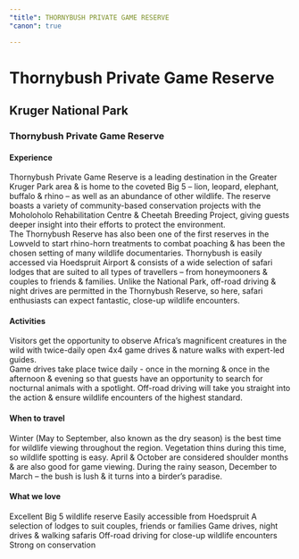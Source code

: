 ```yaml
---
"title": THORNYBUSH PRIVATE GAME RESERVE
"canon": true

---
```


# Thornybush Private Game Reserve
## Kruger National Park
### Thornybush Private Game Reserve

#### Experience
Thornybush Private Game Reserve is a leading destination in the Greater Kruger Park area &amp; is home to the coveted Big 5 – lion, leopard, elephant, buffalo &amp; rhino – as well as an abundance of other wildlife.
The reserve boasts a variety of community-based conservation projects with the Moholoholo Rehabilitation Centre &amp; Cheetah Breeding Project, giving guests deeper insight into their efforts to protect the environment.  
The Thornybush Reserve has also been one of the first reserves in the Lowveld to start rhino-horn treatments to combat poaching &amp; has been the chosen setting of many wildlife documentaries.
Thornybush is easily accessed via Hoedspruit Airport &amp; consists of a wide selection of safari lodges that are suited to all types of travellers – from honeymooners &amp; couples to friends &amp; families.
Unlike the National Park, off-road driving &amp; night drives are permitted in the Thornybush Reserve, so here, safari enthusiasts can expect fantastic, close-up wildlife encounters.

#### Activities
Visitors get the opportunity to observe Africa’s magnificent creatures in the wild with twice-daily open 4x4 game drives &amp; nature walks with expert-led guides.  
Game drives take place twice daily - once in the morning &amp; once in the afternoon &amp; evening so that guests have an opportunity to search for nocturnal animals with a spotlight.
Off-road driving will take you straight into the action &amp; ensure wildlife encounters of the highest standard.

#### When to travel
Winter (May to September, also known as the dry season) is the best time for wildlife viewing throughout the region.  Vegetation thins during this time, so wildlife spotting is easy.
April &amp; October are considered shoulder months &amp; are also good for game viewing.  During the rainy season, December to March – the bush is lush &amp; it turns into a birder’s paradise.


#### What we love
Excellent Big 5 wildlife reserve
Easily accessible from Hoedspruit
A selection of lodges to suit couples, friends or families
Game drives, night drives &amp; walking safaris 
Off-road driving for close-up wildlife encounters
Strong on conservation